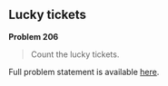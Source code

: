 Lucky tickets
-------------

**Problem 206**

> Count the lucky tickets.

Full problem statement is available [here][mirror].

[mirror]: https://github.com/rdtsc/codeeval-problem-statements/tree/master/moderate/206-lucky-tickets/
          "View Problem Statement Mirror"
